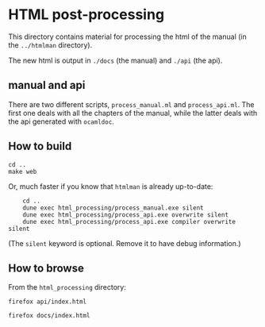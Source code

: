 # HTML post-processing

This directory contains material for processing the html of the manual
(in the `../htmlman` directory).

The new html is output in `./docs` (the manual) and `./api` (the api).

## manual and api

There are two different scripts, `process_manual.ml` and `process_api.ml`.
The first one deals with all the chapters of the manual,
while the latter deals with the api generated with `ocamldoc`.

## How to build

```
cd ..
make web
```

Or, much faster if you know that `htmlman` is already up-to-date:

```
	cd ..
	dune exec html_processing/process_manual.exe silent
	dune exec html_processing/process_api.exe overwrite silent
	dune exec html_processing/process_api.exe compiler overwrite silent
```

(The `silent` keyword is optional. Remove it to have debug information.)

## How to browse

From the `html_processing` directory:

`firefox api/index.html`

`firefox docs/index.html`
